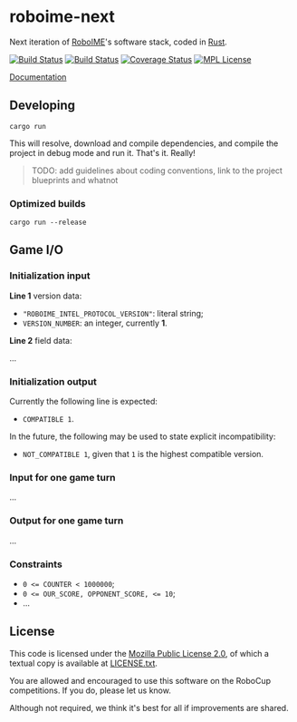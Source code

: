 roboime-next
============

Next iteration of [RoboIME][roboime]'s software stack, coded in [Rust][rust].

[![Build Status](https://travis-ci.org/roboime/roboime-next.svg?branch=master)](https://travis-ci.org/roboime/roboime-next)
[![Build Status](https://ci.appveyor.com/api/projects/status/ukyaep1cl4r4v3al?svg=true)](https://ci.appveyor.com/project/jansegre/roboime-next)
[![Coverage Status](https://coveralls.io/repos/github/roboime/roboime-next/badge.svg?branch=master)](https://coveralls.io/github/roboime/roboime-next?branch=master)
[![MPL License](https://img.shields.io/badge/license-MPL--2.0-blue.svg)][mpl2]

[Documentation][docs]

Developing
----------

    cargo run

This will resolve, download and compile dependencies, and compile the project in debug mode and run it. That's it. Really!

> TODO: add guidelines about coding conventions, link to the project blueprints and whatnot

### Optimized builds

    cargo run --release

Game I/O
--------

### Initialization input

__Line 1__ version data:

- `"ROBOIME_INTEL_PROTOCOL_VERSION"`: literal string;
- `VERSION_NUMBER`: an integer, currently __1__.

__Line 2__ field data:

...

### Initialization output

Currently the following line is expected:

- `COMPATIBLE 1`.

In the future, the following may be used to state explicit incompatibility:

- `NOT_COMPATIBLE 1`, given that `1` is the highest compatible version.

### Input for one game turn

...

### Output for one game turn

...

### Constraints

- `0 <= COUNTER < 1000000`;
- `0 <= OUR_SCORE, OPPONENT_SCORE, <= 10`;
- ...

License
-------

This code is licensed under the [Mozilla Public License 2.0][mpl2], of which a textual copy is available at [LICENSE.txt](LICENSE.txt).

You are allowed and encouraged to use this software on the RoboCup competitions.  If you do, please let us know.

Although not required, we think it's best for all if improvements are shared.

[roboime]: http://www.roboime.com/
[rust]: https://www.rust-lang.org/
[mpl2]: https://www.mozilla.org/MPL/2.0/
[docs]: http://www.roboime.com/roboime-next/
